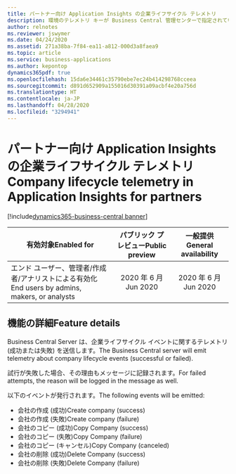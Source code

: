 ```yaml
---
title: パートナー向け Application Insights の企業ライフサイクル テレメトリ
description: 環境のテレメトリ キーが Business Central 管理センターで指定されている場合、サーバーは企業ライフサイクル イベントに関するテレメトリ (成功または失敗) を Application Insights に送信します。
author: relnotes
ms.reviewer: jswymer
ms.date: 04/24/2020
ms.assetid: 271a38ba-7f84-ea11-a812-000d3a8faea9
ms.topic: article
ms.service: business-applications
ms.author: kepontop
dynamics365pdf: true
ms.openlocfilehash: 15da6e34461c35790ebe7ec24b414298768cceea
ms.sourcegitcommit: d891d652909a155016d30391a09acbf4e20a756d
ms.translationtype: HT
ms.contentlocale: ja-JP
ms.lasthandoff: 04/28/2020
ms.locfileid: "3294941"
---
```

# <a name="company-lifecycle-telemetry-in-application-insights-for-partners"></a><span data-ttu-id="64ff1-103">パートナー向け Application Insights の企業ライフサイクル テレメトリ</span><span class="sxs-lookup"><span data-stu-id="64ff1-103">Company lifecycle telemetry in Application Insights for partners</span></span>
[!include[dynamics365-business-central banner](../includes/dynamics365-business-central.md)]

| <span data-ttu-id="64ff1-104">有効対象</span><span class="sxs-lookup"><span data-stu-id="64ff1-104">Enabled for</span></span>    |  <span data-ttu-id="64ff1-105">パブリック プレビュー</span><span class="sxs-lookup"><span data-stu-id="64ff1-105">Public preview</span></span> | <span data-ttu-id="64ff1-106">一般提供</span><span class="sxs-lookup"><span data-stu-id="64ff1-106">General availability</span></span> | 
| ---------- | :----------: |:----------: |
|<span data-ttu-id="64ff1-107">エンド ユーザー、管理者/作成者/アナリストによる有効化</span><span class="sxs-lookup"><span data-stu-id="64ff1-107">End users by admins, makers, or analysts</span></span>|<span data-ttu-id="64ff1-108">2020 年 6 月</span><span class="sxs-lookup"><span data-stu-id="64ff1-108">Jun 2020</span></span>| <span data-ttu-id="64ff1-109">2020 年 6 月</span><span class="sxs-lookup"><span data-stu-id="64ff1-109">Jun 2020</span></span>|






## <a name="feature-details"></a><span data-ttu-id="64ff1-110">機能の詳細</span><span class="sxs-lookup"><span data-stu-id="64ff1-110">Feature details</span></span>
<!--feature detail start -->
<span data-ttu-id="64ff1-111">Business Central Server は、企業ライフサイクル イベントに関するテレメトリ (成功または失敗) を送信します。</span><span class="sxs-lookup"><span data-stu-id="64ff1-111">The Business Central server will emit telemetry about company lifecycle events (successful or failed).</span></span> 

<span data-ttu-id="64ff1-112">試行が失敗した場合、その理由もメッセージに記録されます。</span><span class="sxs-lookup"><span data-stu-id="64ff1-112">For failed attempts, the reason will be logged in the message as well.</span></span> 

<span data-ttu-id="64ff1-113">以下のイベントが発行されます。</span><span class="sxs-lookup"><span data-stu-id="64ff1-113">The following events will be emitted:</span></span>

- <span data-ttu-id="64ff1-114">会社の作成 (成功)</span><span class="sxs-lookup"><span data-stu-id="64ff1-114">Create company (success)</span></span>  
- <span data-ttu-id="64ff1-115">会社の作成 (失敗)</span><span class="sxs-lookup"><span data-stu-id="64ff1-115">Create company (failure)</span></span>  
- <span data-ttu-id="64ff1-116">会社のコピー (成功)</span><span class="sxs-lookup"><span data-stu-id="64ff1-116">Copy Company (success)</span></span>  
- <span data-ttu-id="64ff1-117">会社のコピー (失敗)</span><span class="sxs-lookup"><span data-stu-id="64ff1-117">Copy Company (failure)</span></span>  
- <span data-ttu-id="64ff1-118">会社のコピー (キャンセル)</span><span class="sxs-lookup"><span data-stu-id="64ff1-118">Copy Company (canceled)</span></span>  
- <span data-ttu-id="64ff1-119">会社の削除 (成功)</span><span class="sxs-lookup"><span data-stu-id="64ff1-119">Delete Company (success)</span></span>  
- <span data-ttu-id="64ff1-120">会社の削除 (失敗)</span><span class="sxs-lookup"><span data-stu-id="64ff1-120">Delete Company (failure)</span></span>  
<!--feature detail end -->









